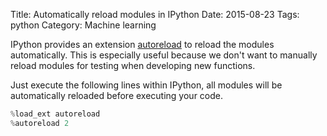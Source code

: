 Title: Automatically reload modules in IPython
Date: 2015-08-23
Tags: python
Category: Machine learning


IPython provides an extension [autoreload](https://ipython.org/ipython-doc/dev/config/extensions/autoreload.html) to reload the modules automatically.
This is especially useful because we don't want to manually reload modules for testing when developing new functions.

Just execute the following lines within IPython, all modules will be automatically reloaded before executing your code.

```python
%load_ext autoreload
%autoreload 2
```
